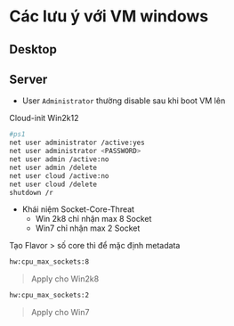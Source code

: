 # Các lưu ý với VM windows

## Desktop 

## Server 

- User `Administrator` thường disable sau khi boot VM lên

Cloud-init Win2k12
```sh 
#ps1
net user administrator /active:yes
net user administrator <PASSWORD>
net user admin /active:no
net user admin /delete
net user cloud /active:no
net user cloud /delete
shutdown /r
```

- Khái niệm Socket-Core-Threat
    - Win 2k8 chỉ nhận max 8 Socket
    - Win7 chỉ nhận max 2 Socket

Tạo Flavor > số core thì để mặc định metadata 
```sh 
hw:cpu_max_sockets:8
```
> Apply cho Win2k8 

```sh 
hw:cpu_max_sockets:2
```
> Apply cho Win7
